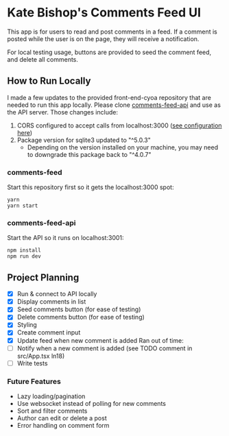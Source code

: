 # Kate Bishop's Comments Feed UI

This app is for users to read and post comments in a feed. If a comment is posted while the user is on the page, they will receive a notification.

For local testing usage, buttons are provided to seed the comment feed, and delete all comments.

## How to Run Locally

I made a few updates to the provided front-end-cyoa repository that are needed to run this app locally. Please clone [comments-feed-api](https://github.com/kate-bishop/comments-feed-api) and use as the API server. Those changes include:

1. CORS configured to accept calls from localhost:3000 ([see configuration here](https://github.com/kate-bishop/comments-feed-api/blob/main/server/index.js#L10))
2. Package version for sqlite3 updated to "^5.0.3"
    - Depending on the version installed on your machine, you may need to downgrade this package back to "^4.0.7"

### comments-feed

Start this repository first so it gets the localhost:3000 spot:

```
yarn
yarn start
```

### comments-feed-api

Start the API so it runs on localhost:3001:

```
npm install
npm run dev
```

## Project Planning
- [X] Run & connect to API locally
- [X] Display comments in list
- [X] Seed comments button (for ease of testing)
- [X] Delete comments button (for ease of testing)
- [X] Styling
- [X] Create comment input
- [X] Update feed when new comment is added
Ran out of time:
- [ ] Notify when a new comment is added (see TODO comment in src/App.tsx ln18)
- [ ] Write tests

### Future Features
- Lazy loading/pagination
- Use websocket instead of polling for new comments
- Sort and filter comments
- Author can edit or delete a post
- Error handling on comment form
